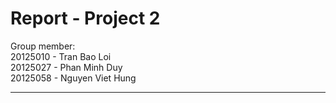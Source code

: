 # Report - Project 2  
Group member:  
20125010 - Tran Bao Loi  
20125027 - Phan Minh Duy  
20125058 - Nguyen Viet Hung  
___
